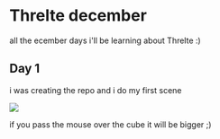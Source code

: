 
# Threlte december

all the ecember days i'll be learning about Threlte :)

## Day 1
i was creating the repo and i do my first scene

![](https://raw.githubusercontent.com/switTV/threlte_dec/main/static/localhost_5173%20-%20Brave%203_12_2023%2000_50_51.png)

if you pass the mouse over the cube it will be bigger ;)

